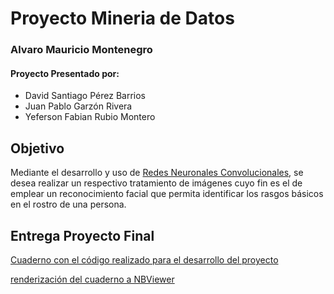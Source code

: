 # Proyecto Mineria de Datos

### Alvaro Mauricio Montenegro

#### Proyecto Presentado por:
- David Santiago Pérez Barrios
- Juan Pablo Garzón Rivera
- Yeferson Fabian Rubio Montero

## Objetivo

Mediante el desarrollo y uso de [Redes Neuronales Convolucionales](https://www.juanbarrios.com/redes-neurales-convolucionales/#:~:text=célula%20sea%20activada.-,Cómo%20estan%20construidas%20y%20cómo%20funcionan,un%20mapeo%20causal%20no-lineal.), se desea realizar un respectivo tratamiento de imágenes cuyo fin es el de emplear un reconocimiento facial que permita identificar los rasgos básicos en el rostro de una persona.

## Entrega Proyecto Final
[Cuaderno con el código realizado para el desarrollo del proyecto](https://github.com/dsperezba/Proyecto-Mineria-de-Datos/blob/main/Entrega%20Proyecto%20Final/Tratamiento%20de%20Imágenes%20(Notebook)%20-%20Reconocimiento%20Facial.ipynb)

[renderización del cuaderno a NBViewer](https://nbviewer.jupyter.org/github/dsperezba/Proyecto-Mineria-de-Datos/blob/main/Entrega%20Proyecto%20Final/Tratamiento%20de%20Imágenes%20%28Notebook%29%20-%20Reconocimiento%20Facial.ipynb)
